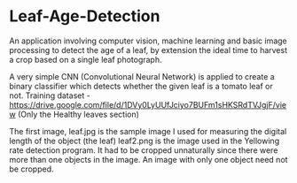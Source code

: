# Leaf-Age-Detection
An application involving computer vision, machine learning and basic image processing to detect the age of a leaf, by extension the ideal time to harvest a crop based on a single leaf photograph.

A very simple CNN (Convolutional Neural Network) is applied to create a binary classifier which detects whether the given leaf is a tomato leaf or not.
Training dataset - https://drive.google.com/file/d/1DVy0LyUUfJciyo7BUFm1sHKSRdTVJgjF/view
(Only the Healthy leaves section)

The first image, leaf.jpg is the sample image I used for measuring the digital length of the object (the leaf)
leaf2.png is the image used in the Yellowing rate detection program. It had to be cropped unnaturally since there were more than one objects in the image. 
An image with only one object need not be cropped.
